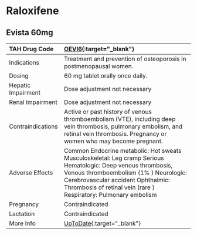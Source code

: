 # Raloxifene

## Evista 60mg

| TAH Drug Code      | [OEVI6](https://www.tahsda.org.tw/drugs/hissearch.php?drug_code=OEVI6){:target="_blank"}                                                                                                                                                                        |
|:-------------------|:----------------------------------------------------------------------------------------------------------------------------------------------------------------------------------------------------------------------------------------------------------------|
| Indications        | Treatment and prevention of osteoporosis in postmenopausal women.                                                                                                                                                                                               |
| Dosing             | 60 mg tablet orally once daily.                                                                                                                                                                                                                                 |
| Hepatic Impairment | Dose adjustment not necessary                                                                                                                                                                                                                                   |
| Renal Impairment   | Dose adjustment not necessary                                                                                                                                                                                                                                   |
| Contraindications  | Active or past history of venous thromboembolism (VTE), including deep vein thrombosis, pulmonary embolism, and retinal vein thrombosis. Pregnancy or women who may become pregnant.                                                                            |
| Adverse Effects    | Common Endocrine metabolic: Hot sweats Musculoskeletal: Leg cramp Serious Hematologic: Deep venous thrombosis, Venous thromboembolism (1% ) Neurologic: Cerebrovascular accident Ophthalmic: Thrombosis of retinal vein (rare ) Respiratory: Pulmonary embolism |
| Pregnancy          | Contraindicated                                                                                                                                                                                                                                                 |
| Lactation          | Contraindicated                                                                                                                                                                                                                                                 |
| More Info          | [UpToDate](https://www.uptodate.com/contents/raloxifene-drug-information){:target="_blank"}                                                                                                                                                                     |

